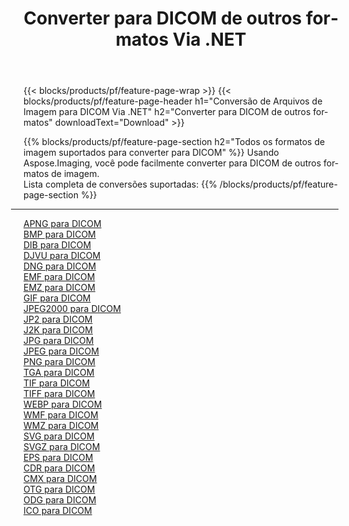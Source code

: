 ﻿---
title: Converter para DICOM de outros formatos Via .NET 
weight: 3920
url: /pt/net/conversion/to/dicom 
lang: pt
langdirlevel: 2
locales: zh-hans,ja,it,ru,de,es,fr,nl,id,lt,pl,pt,vi,tr,ko,zh-hant,ar,hi,th,sv,cs,uk,he
description: Usando o Aspose.Imaging, você pode facilmente converter para DICOM de outros formatos
---

{{< blocks/products/pf/feature-page-wrap >}}
{{< blocks/products/pf/feature-page-header h1="Conversão de Arquivos de Imagem para DICOM Via .NET" h2="Converter para DICOM de outros formatos" downloadText="Download" >}}


{{% blocks/products/pf/feature-page-section  h2="Todos os formatos de imagem suportados para converter para DICOM" %}}
Usando Aspose.Imaging, você pode facilmente converter para DICOM de outros formatos de imagem.
<br/>
Lista completa de conversões suportadas:
{{% /blocks/products/pf/feature-page-section %}}
<div class="container-fluid productfamilypage bg-gray">
    <div class="convertypes bg-gray agp-content section">
        <div class="container">
		<hr style="margin-left:-20px;"/>
		<div class="row other-converters">
		    <div class='col-md-2 other-converter remove-lp remove-rp'><a href="/imaging/pt/net/conversion/apng-to-dicom" >APNG para DICOM</a></div>
<div class='col-md-2 other-converter remove-lp remove-rp'><a href="/imaging/pt/net/conversion/bmp-to-dicom" >BMP para DICOM</a></div>
<div class='col-md-2 other-converter remove-lp remove-rp'><a href="/imaging/pt/net/conversion/dib-to-dicom" >DIB para DICOM</a></div>
<div class='col-md-2 other-converter remove-lp remove-rp'><a href="/imaging/pt/net/conversion/djvu-to-dicom" >DJVU para DICOM</a></div>
<div class='col-md-2 other-converter remove-lp remove-rp'><a href="/imaging/pt/net/conversion/dng-to-dicom" >DNG para DICOM</a></div>
<div class='col-md-2 other-converter remove-lp remove-rp'><a href="/imaging/pt/net/conversion/emf-to-dicom" >EMF para DICOM</a></div>
<div class='col-md-2 other-converter remove-lp remove-rp'><a href="/imaging/pt/net/conversion/emz-to-dicom" >EMZ para DICOM</a></div>
<div class='col-md-2 other-converter remove-lp remove-rp'><a href="/imaging/pt/net/conversion/gif-to-dicom" >GIF para DICOM</a></div>
<div class='col-md-2 other-converter remove-lp remove-rp'><a href="/imaging/pt/net/conversion/jpeg2000-to-dicom" >JPEG2000 para DICOM</a></div>
<div class='col-md-2 other-converter remove-lp remove-rp'><a href="/imaging/pt/net/conversion/jp2-to-dicom" >JP2 para DICOM</a></div>
<div class='col-md-2 other-converter remove-lp remove-rp'><a href="/imaging/pt/net/conversion/j2k-to-dicom" >J2K para DICOM</a></div>
<div class='col-md-2 other-converter remove-lp remove-rp'><a href="/imaging/pt/net/conversion/jpg-to-dicom" >JPG para DICOM</a></div>
<div class='col-md-2 other-converter remove-lp remove-rp'><a href="/imaging/pt/net/conversion/jpeg-to-dicom" >JPEG para DICOM</a></div>
<div class='col-md-2 other-converter remove-lp remove-rp'><a href="/imaging/pt/net/conversion/png-to-dicom" >PNG para DICOM</a></div>
<div class='col-md-2 other-converter remove-lp remove-rp'><a href="/imaging/pt/net/conversion/tga-to-dicom" >TGA para DICOM</a></div>
<div class='col-md-2 other-converter remove-lp remove-rp'><a href="/imaging/pt/net/conversion/tif-to-dicom" >TIF para DICOM</a></div>
<div class='col-md-2 other-converter remove-lp remove-rp'><a href="/imaging/pt/net/conversion/tiff-to-dicom" >TIFF para DICOM</a></div>
<div class='col-md-2 other-converter remove-lp remove-rp'><a href="/imaging/pt/net/conversion/webp-to-dicom" >WEBP para DICOM</a></div>
<div class='col-md-2 other-converter remove-lp remove-rp'><a href="/imaging/pt/net/conversion/wmf-to-dicom" >WMF para DICOM</a></div>
<div class='col-md-2 other-converter remove-lp remove-rp'><a href="/imaging/pt/net/conversion/wmz-to-dicom" >WMZ para DICOM</a></div>
<div class='col-md-2 other-converter remove-lp remove-rp'><a href="/imaging/pt/net/conversion/svg-to-dicom" >SVG para DICOM</a></div>
<div class='col-md-2 other-converter remove-lp remove-rp'><a href="/imaging/pt/net/conversion/svgz-to-dicom" >SVGZ para DICOM</a></div>
<div class='col-md-2 other-converter remove-lp remove-rp'><a href="/imaging/pt/net/conversion/eps-to-dicom" >EPS para DICOM</a></div>
<div class='col-md-2 other-converter remove-lp remove-rp'><a href="/imaging/pt/net/conversion/cdr-to-dicom" >CDR para DICOM</a></div>
<div class='col-md-2 other-converter remove-lp remove-rp'><a href="/imaging/pt/net/conversion/cmx-to-dicom" >CMX para DICOM</a></div>
<div class='col-md-2 other-converter remove-lp remove-rp'><a href="/imaging/pt/net/conversion/otg-to-dicom" >OTG para DICOM</a></div>
<div class='col-md-2 other-converter remove-lp remove-rp'><a href="/imaging/pt/net/conversion/odg-to-dicom" >ODG para DICOM</a></div>
<div class='col-md-2 other-converter remove-lp remove-rp'><a href="/imaging/pt/net/conversion/ico-to-dicom" >ICO para DICOM</a></div>
                </div>
        </div>
    </div>
</div>
<br/>

